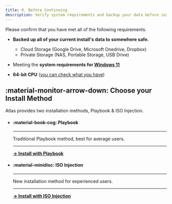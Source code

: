 ```yaml
---
title: 0. Before Continuing
description: Verify system requirements and backup your data before installing AtlasOS
---
```


Please confirm that you have met all of the following requirements.

- **Backed up all of your current install's data to somewhere safe.**
    - Cloud Storage (Google Drive, Microsoft Onedrive, Dropbox)
    - Private Storage (NAS, Portable Storage, USB Drive)

- Meeting the **system requirements for [Windows 11](https://www.microsoft.com/windows/windows-11-specifications#table1)**

- **64-bit CPU** ([you can check what you have](https://support.microsoft.com/en-us/windows/which-version-of-windows-operating-system-am-i-running-628bec99-476a-2c13-5296-9dd081cdd808))

## :material-monitor-arrow-down: Choose your Install Method

Atlas provides two installation methods, Playbook & ISO Injection. 

<div class="grid cards" markdown>

-   #### :material-book-cog: Playbook

    ---

    Traditional Playbook method, best for average users.

    ---

    **[-> Install with Playbook](/getting-started/install/install-playbook)**

-   #### :material-minidisc: ISO Injection

    ---

    New installation method for experienced users.


    ---

    **[-> Install with ISO Injection](/getting-started/install/install-iso-injection)**

</div>

